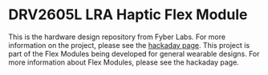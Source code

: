 DRV2605L LRA Haptic Flex Module
========

This is the hardware design repository from Fyber Labs.  For more information on
the project, please see the
[hackaday page](http://hackaday.io/project/2755-drv2605l-lra-driver-flex-module).
This project is part of the Flex Modules being developed
for general wearable designs.  For more information about Flex Modules, please see the hackaday page.
